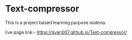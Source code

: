 # Text-compressor
This is a project based learning purpose materia.

live page link:-
https://gyan007.github.io/Text-compressor/
